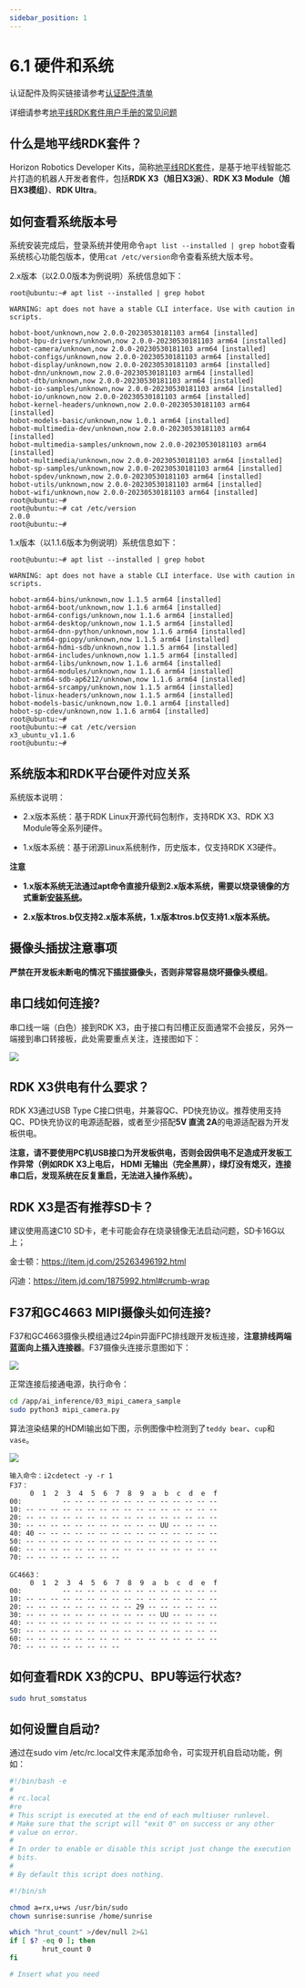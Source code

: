 ```yaml
---
sidebar_position: 1
---
```


# 6.1 硬件和系统

认证配件及购买链接请参考[认证配件清单](https://developer.horizon.cc/documents_rdk/hardware/rdk_x3_module#%E8%AE%A4%E8%AF%81%E9%85%8D%E4%BB%B6%E6%B8%85%E5%8D%95)

详细请参考[地平线RDK套件用户手册的常见问题](https://developer.horizon.cc/documents_rdk/category/common_questions)

## 什么是地平线RDK套件？

Horizon Robotics Developer Kits，简称[地平线RDK套件](https://developer.horizon.cc/documents_rdk/)，是基于地平线智能芯片打造的机器人开发者套件，包括**RDK X3（旭日X3派）**、**RDK X3 Module（旭日X3模组）**、**RDK Ultra**。

## 如何查看系统版本号

系统安装完成后，登录系统并使用命令`apt list --installed | grep hobot`查看系统核心功能包版本，使用`cat /etc/version`命令查看系统大版本号。

2.x版本（以2.0.0版本为例说明）系统信息如下：

```shell
root@ubuntu:~# apt list --installed | grep hobot

WARNING: apt does not have a stable CLI interface. Use with caution in scripts.

hobot-boot/unknown,now 2.0.0-20230530181103 arm64 [installed]
hobot-bpu-drivers/unknown,now 2.0.0-20230530181103 arm64 [installed]
hobot-camera/unknown,now 2.0.0-20230530181103 arm64 [installed]
hobot-configs/unknown,now 2.0.0-20230530181103 arm64 [installed]
hobot-display/unknown,now 2.0.0-20230530181103 arm64 [installed]
hobot-dnn/unknown,now 2.0.0-20230530181103 arm64 [installed]
hobot-dtb/unknown,now 2.0.0-20230530181103 arm64 [installed]
hobot-io-samples/unknown,now 2.0.0-20230530181103 arm64 [installed]
hobot-io/unknown,now 2.0.0-20230530181103 arm64 [installed]
hobot-kernel-headers/unknown,now 2.0.0-20230530181103 arm64 [installed]
hobot-models-basic/unknown,now 1.0.1 arm64 [installed]
hobot-multimedia-dev/unknown,now 2.0.0-20230530181103 arm64 [installed]
hobot-multimedia-samples/unknown,now 2.0.0-20230530181103 arm64 [installed]
hobot-multimedia/unknown,now 2.0.0-20230530181103 arm64 [installed]
hobot-sp-samples/unknown,now 2.0.0-20230530181103 arm64 [installed]
hobot-spdev/unknown,now 2.0.0-20230530181103 arm64 [installed]
hobot-utils/unknown,now 2.0.0-20230530181103 arm64 [installed]
hobot-wifi/unknown,now 2.0.0-20230530181103 arm64 [installed]
root@ubuntu:~#
root@ubuntu:~# cat /etc/version
2.0.0
root@ubuntu:~#

```

1.x版本（以1.1.6版本为例说明）系统信息如下：

```shell
root@ubuntu:~# apt list --installed | grep hobot

WARNING: apt does not have a stable CLI interface. Use with caution in scripts.

hobot-arm64-bins/unknown,now 1.1.5 arm64 [installed]
hobot-arm64-boot/unknown,now 1.1.6 arm64 [installed]
hobot-arm64-configs/unknown,now 1.1.6 arm64 [installed]
hobot-arm64-desktop/unknown,now 1.1.5 arm64 [installed]
hobot-arm64-dnn-python/unknown,now 1.1.6 arm64 [installed]
hobot-arm64-gpiopy/unknown,now 1.1.5 arm64 [installed]
hobot-arm64-hdmi-sdb/unknown,now 1.1.5 arm64 [installed]
hobot-arm64-includes/unknown,now 1.1.5 arm64 [installed]
hobot-arm64-libs/unknown,now 1.1.6 arm64 [installed]
hobot-arm64-modules/unknown,now 1.1.6 arm64 [installed]
hobot-arm64-sdb-ap6212/unknown,now 1.1.6 arm64 [installed]
hobot-arm64-srcampy/unknown,now 1.1.5 arm64 [installed]
hobot-linux-headers/unknown,now 1.1.5 arm64 [installed]
hobot-models-basic/unknown,now 1.0.1 arm64 [installed]
hobot-sp-cdev/unknown,now 1.1.6 arm64 [installed]
root@ubuntu:~#
root@ubuntu:~# cat /etc/version
x3_ubuntu_v1.1.6
root@ubuntu:~#

```

## 系统版本和RDK平台硬件对应关系

系统版本说明：

- 2.x版本系统：基于RDK Linux开源代码包制作，支持RDK X3、RDK X3 Module等全系列硬件。

- 1.x版本系统：基于闭源Linux系统制作，历史版本，仅支持RDK X3硬件。

**注意**

- **1.x版本系统无法通过apt命令直接升级到2.x版本系统，需要以烧录镜像的方式重新[安装系统](https://developer.horizon.cc/documents_rdk/getting_start/install_os)。**

- **2.x版本tros.b仅支持2.x版本系统，1.x版本tros.b仅支持1.x版本系统。**

## 摄像头插拔注意事项

**严禁在开发板未断电的情况下插拔摄像头，否则非常容易烧坏摄像头模组**。

## 串口线如何连接?

串口线一端（白色）接到RDK X3，由于接口有凹槽正反面通常不会接反，另外一端接到串口转接板，此处需要重点关注，连接图如下：

![](./image/hardware_and_system/connect.png)

## RDK X3供电有什么要求？

RDK X3通过USB Type C接口供电，并兼容QC、PD快充协议。推荐使用支持QC、PD快充协议的电源适配器，或者至少搭配**5V 直流 2A**的电源适配器为开发板供电。

**注意，请不要使用PC机USB接口为开发板供电，否则会因供电不足造成开发板工作异常（例如RDK X3上电后， HDMI 无输出（完全黑屏），绿灯没有熄灭，连接串口后，发现系统在反复重启，无法进入操作系统）。**

## RDK X3是否有推荐SD卡？

建议使用高速C10 SD卡，老卡可能会存在烧录镜像无法启动问题，SD卡16G以上；

金士顿：<https://item.jd.com/25263496192.html>

闪迪：<https://item.jd.com/1875992.html#crumb-wrap>

## F37和GC4663 MIPI摄像头如何连接?

F37和GC4663摄像头模组通过24pin异面FPC排线跟开发板连接，**注意排线两端蓝面向上插入连接器**。F37摄像头连接示意图如下：

![](./image/hardware_and_system/image-X3-PI-Camera.png)

正常连接后接通电源，执行命令：

```bash
cd /app/ai_inference/03_mipi_camera_sample
sudo python3 mipi_camera.py
```

算法渲染结果的HDMI输出如下图，示例图像中检测到了`teddy bear`、`cup`和`vase`。

![](./image/hardware_and_system/image-20220511181747071.png)

```text
输入命令：i2cdetect -y -r 1   
F37：
     0  1  2  3  4  5  6  7  8  9  a  b  c  d  e  f
00:          -- -- -- -- -- -- -- -- -- -- -- -- -- 
10: -- -- -- -- -- -- -- -- -- -- -- -- -- -- -- -- 
20: -- -- -- -- -- -- -- -- -- -- -- -- -- -- -- -- 
30: -- -- -- -- -- -- -- -- -- -- -- UU -- -- -- -- 
40: 40 -- -- -- -- -- -- -- -- -- -- -- -- -- -- -- 
50: -- -- -- -- -- -- -- -- -- -- -- -- -- -- -- -- 
60: -- -- -- -- -- -- -- -- -- -- -- -- -- -- -- -- 
70: -- -- -- -- -- -- -- --   

GC4663：
     0  1  2  3  4  5  6  7  8  9  a  b  c  d  e  f
00:          -- -- -- -- -- -- -- -- -- -- -- -- -- 
10: -- -- -- -- -- -- -- -- -- -- -- -- -- -- -- -- 
20: -- -- -- -- -- -- -- -- -- 29 -- -- -- -- -- -- 
30: -- -- -- -- -- -- -- -- -- -- -- UU -- -- -- -- 
40: -- -- -- -- -- -- -- -- -- -- -- -- -- -- -- -- 
50: -- -- -- -- -- -- -- -- -- -- -- -- -- -- -- -- 
60: -- -- -- -- -- -- -- -- -- -- -- -- -- -- -- -- 
70: -- -- -- -- -- -- -- --                         
```

## 如何查看RDK X3的CPU、BPU等运行状态?

```bash
sudo hrut_somstatus
```

## 如何设置自启动?

通过在sudo vim /etc/rc.local文件末尾添加命令，可实现开机自启动功能，例如：

```bash
#!/bin/bash -e
# 
# rc.local
#re
# This script is executed at the end of each multiuser runlevel.
# Make sure that the script will "exit 0" on success or any other
# value on error.
#
# In order to enable or disable this script just change the execution
# bits.
#
# By default this script does nothing.

#!/bin/sh

chmod a=rx,u+ws /usr/bin/sudo
chown sunrise:sunrise /home/sunrise

which "hrut_count" >/dev/null 2>&1
if [ $? -eq 0 ]; then
        hrut_count 0
fi

# Insert what you need
```
